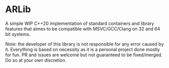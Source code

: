 # ARLib
A simple WIP C++20 implementation of standard containers and library features that aimes to be compatible with MSVC/GCC/Clang on 32 and 64 bit systems.

Note: the developer of this library is not responsible for any error caused by it. Everything is based on necessity as it is a personal project done mostly for fun. PR and issues are welcome but not guaranteed to be fixed/merged. Do so at your own discretion.
